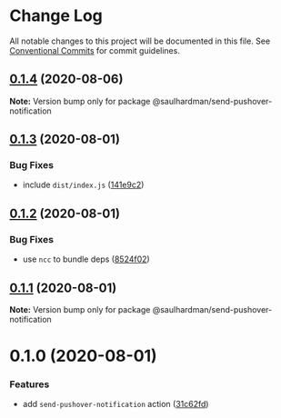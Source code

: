 # Change Log

All notable changes to this project will be documented in this file.
See [Conventional Commits](https://conventionalcommits.org) for commit guidelines.

## [0.1.4](https://github.com/saulhardman/github-actions/compare/@saulhardman/send-pushover-notification@0.1.3...@saulhardman/send-pushover-notification@0.1.4) (2020-08-06)

**Note:** Version bump only for package @saulhardman/send-pushover-notification





## [0.1.3](https://github.com/saulhardman/github-actions/compare/@saulhardman/send-pushover-notification@0.1.2...@saulhardman/send-pushover-notification@0.1.3) (2020-08-01)


### Bug Fixes

* include `dist/index.js` ([141e9c2](https://github.com/saulhardman/github-actions/commit/141e9c2e82ffc7a50e3765151235967cc10a1ca3))





## [0.1.2](https://github.com/saulhardman/github-actions/compare/@saulhardman/send-pushover-notification@0.1.1...@saulhardman/send-pushover-notification@0.1.2) (2020-08-01)


### Bug Fixes

* use `ncc` to bundle deps ([8524f02](https://github.com/saulhardman/github-actions/commit/8524f02dd194ae5ecc7606b3f6f6b965019f7d7e))





## [0.1.1](https://github.com/saulhardman/github-actions/compare/@saulhardman/send-pushover-notification@0.1.0...@saulhardman/send-pushover-notification@0.1.1) (2020-08-01)

**Note:** Version bump only for package @saulhardman/send-pushover-notification





# 0.1.0 (2020-08-01)


### Features

* add `send-pushover-notification` action ([31c62fd](https://github.com/saulhardman/github-actions/commit/31c62fdbb031f6819548cc1485662add4ede2a06))
